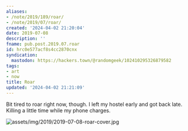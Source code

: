 ```yaml
---
aliases:
- /note/2019/189/roar/
- /note/2019/07/roar/
created: '2024-04-02 21:20:04'
date: 2019-07-08
description: ''
fname: pub.post.2019.07.roar
id: hrc0e577acf8s4cc2870cnx
syndication:
  mastodon: https://hackers.town/@randomgeek/102410295326879582
tags:
- art
- now
title: Roar
updated: '2024-04-02 21:21:09'
---
```


Bit tired to roar right now, though. I left my hostel early and got back late. Killing a little time while my phone charges.

![assets/img/2019/2019-07-08-roar-cover.jpg](assets/img/2019/2019-07-08-roar-cover.jpg)